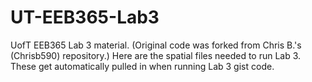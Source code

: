 # UT-EEB365-Lab3
UofT EEB365 Lab 3 material.  (Original code was forked from Chris B.'s (Chrisb590) repository.)  Here are the spatial files needed to run Lab 3.  These get automatically pulled in when running Lab 3 gist code.
